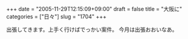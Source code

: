 +++
date = "2005-11-29T12:15:09+09:00"
draft = false
title = "大阪に"
categories = ["日々"]
slug = "1704"
+++

出張してきます。上手く行けばでっかい案件。
今月は出張おおいなあ。
